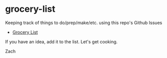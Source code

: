 # grocery-list
Keeping track of things to do/prep/make/etc. using this repo's Github Issues
- [Grocery List](https://github.com/cookwcode/grocery-list/issues)

If you have an idea, add it to the list. Let's get cooking.

Zach
